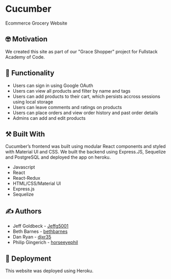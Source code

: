 #  Cucumber

Ecommerce Grocery Website

## :nerd_face: Motivation

We created this site as part of our "Grace Shopper" project for Fullstack Academy of Code.

## :shopping_cart: Functionality

* Users can sign in using Google OAuth
* Users can view all products and filter by name and tags
* Users can add products to their cart, which persists accross sessions using local storage
* Users can leave comments and ratings on products
* Users can place orders and view order history and past order details
* Admins can add and edit products

## :hammer_and_pick: Built With

Cucumber’s frontend was built using modular React components and styled with Material UI and CSS. We built the backend using Express.JS, Sequelize and PostgreSQL and deployed the app on heroku.

* Javascript
* React
* React-Redux
* HTML/CSS/Material UI
* Express.js
* Sequelize

## :writing_hand: Authors

* Jeff Goldbeck - [Jeffg5001](https://github.com/Jeffg5001)
* Beth Barnes - [bethbarnes](https://github.com/bethbarnes)
* Dan Ryan - [djxr35](https://github.com/djxr35)
* Philip Gingerich - [horseeyephil](https://github.com/horseeyephil)

## :rocket: Deployment

This website was deployed using Heroku.
